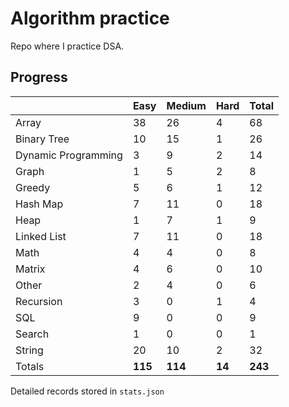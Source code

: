 # Algorithm practice

Repo where I practice DSA.

<!-- https://leetcode.com/l-ohman/ -->
<!-- todo: display the json data in some online visualization. -->

## Progress

<!-- scriptdivider -->
<!-- {'python': 193, 'javascript': 49, 'both': 8} -->

| |Easy|Medium|Hard|Total|
|-|-|-|-|-|
|Array|38|26|4|68|
|Binary Tree|10|15|1|26|
|Dynamic Programming|3|9|2|14|
|Graph|1|5|2|8|
|Greedy|5|6|1|12|
|Hash Map|7|11|0|18|
|Heap|1|7|1|9|
|Linked List|7|11|0|18|
|Math|4|4|0|8|
|Matrix|4|6|0|10|
|Other|2|4|0|6|
|Recursion|3|0|1|4|
|SQL|9|0|0|9|
|Search|1|0|0|1|
|String|20|10|2|32|
|Totals|**115**|**114**|**14**|**243**|
<!-- scriptdivider -->

Detailed records stored in `stats.json`
